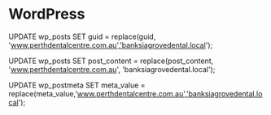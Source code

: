 # WordPress
UPDATE wp_posts SET guid = replace(guid, 'www.perthdentalcentre.com.au','banksiagrovedental.local');

UPDATE wp_posts SET post_content = replace(post_content, 'www.perthdentalcentre.com.au', 'banksiagrovedental.local');

UPDATE wp_postmeta SET meta_value = replace(meta_value,'www.perthdentalcentre.com.au','banksiagrovedental.local');
